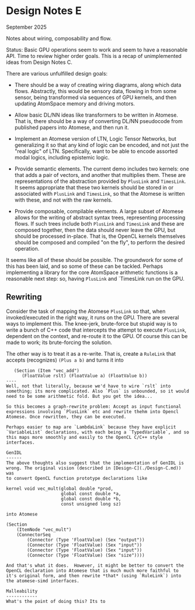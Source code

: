 Design Notes E
==============
September 2025

Notes about wiring, composability and flow.

Status: Basic GPU operations seem to work and seem to have a reasonable
API. Time to review higher order goals. This is a recap of unimplemented
ideas from Design Notes C.

There are various unfulfilled design goals:

* There should be a way of creating wiring diagrams, along which data
  flows. Abstractly, this would be sensory data, flowing in from some
  sensor, being transformed via sequences of GPU kernels, and then
  updating AtomSpace memory and driving motors.

* Allow basic DL/NN ideas like transformers to be written in Atomese.
  That is, there should be a way of converting DL/NN pseudocode from
  published papers into Atomese, and then run it.

* Implement an Atomese version of LTN, Logic Tensor Networks, but
  generalizing it so that any kind of logic can be encoded, and not
  just the "real logic" of LTN. Specifically, want to be able to encode
  assorted modal logics, including epistemic logic.

* Provide semantic elements. The current demo includes two kernels:
  one that adds a pair of vectors, and another that multiplies them.
  These are representations of the abstraction provided by `PlusLink`
  and `TimesLink`. It seems appropriate that these two kernels should
  be stored in or associated with `PlusLink` and `TimesLink`, so that
  the Atomese is written with these, and not with the raw kernels.

* Provide composable, compilable elements. A large subset of Atomese
  allows for the writing of abstract syntax trees, representing
  processing flows. If such trees include both  `PlusLink` and
  `TimesLink` and these are composed together, then the data should
  never leave the GPU, but should be processed in-place. That is, the
  OpenCL kernels themselves should be composed and compiled "on the
  fly", to perform the desired operation.

It seems like all of these should be possible. The groundwork for some
of this has been laid, and so some of these can be tackled. Perhaps
implementing a library for the core AtomSpace arithmetic functions is
a reasonable next step: so, having `PlusLink` and `TimesLink run on the
GPU.

Rewriting
---------
Consider the task of mapping the Atomese `PlusLink` so that, when
invoked/executed in the right way, it runs on the GPU. There are several
ways to implement this. The knee-jerk, brute-force but stupid way is to
write a bunch of C++ code that intercepts the attempt to execute
`PlusLink`, dependent on the context, and re-route it to the GPU.
Of course this can be made to work; its brute-forcing the solution.

The other way is to treat it as a re-write. That is, create a `RuleLink`
that accepts (recognizes) `(Plus a b)` and turns it into
```
   (Section (Item "vec_add")
      (FloatValue rslt) (FloatValue a) (FloatValue b))
----
Well, not that literally, because we'd have to wire `rslt` into
something; its more complicated. Also `Plus` is unbounded, so it would
need to be some arithmetic fold. But you get the idea...

So this becomes a graph-rewrite problem: Accept as input functional
expressions involving `PlusLink` etc and rewrite thehm into Opencl
Atomese. Once rewritten, they can be executed.

Perhaps easier to map are `LambdaLink` because they have explicit
`VariableList` declarations, with each being a `TypedVariable`, and so
this maps more smoothly and easily to the OpenCL C/C++ style interfaces.

GenIDL
------
The above thoughts also suggest that the implementation of GenIDL is
wrong. The original vision (described in [Design-C](./Design-C.md)) was
to convert OpenCL function prototype declarations like
```
    kernel void vec_mult(global double *prod,
                         global const double *a,
                         global const double *b,
                         const unsigned long sz)
```
into Atomese
```
    (Section
        (ItemNode "vec_mult")
        (ConnectorSeq
            (Connector (Type 'FloatValue) (Sex "output"))
            (Connector (Type 'FloatValue) (Sex "input"))
            (Connector (Type 'FloatValue) (Sex "input"))
            (Connector (Type 'FloatValue) (Sex "size"))))
```
And that's what it does.  However, it might be better to convert the
OpenCL declaration into Atomese that is much much more faithful to
it's original form, and then rewrite *that* (using `RuleLink`) into
the atomese-simd interfaces.

Malleability
------------
What's the point of doing this? Its to
